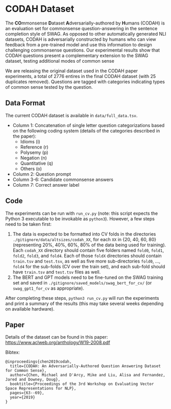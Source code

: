 # CODAH Dataset
The **CO**mmonsense **D**ataset **A**dversarially-authored by **H**umans (CODAH) is an evaluation set for commonsense question-answering in the sentence completion style of SWAG. 
As opposed to other automatically generated NLI datasets, CODAH is adversarially constructed by humans who can view feedback from a pre-trained model and use this information to design challenging commonsense questions.
Our experimental results show that CODAH questions present a complementary extension to the SWAG dataset, testing additional modes of common sense

We are releasing the original dataset used in the CODAH paper experiments, a total of 2776 entires in the final CODAH dataset (with 25 duplicates removed). 
Questions are tagged with categories indicating types of common sense tested by the question.

## Data Format
The current CODAH dataset is available in `data/full_data.tsv`.
* Column 1: Concatenation of single letter question categorizations based on the following coding system (details of the categories described in the paper):
	* Idioms (i)
	* Reference (r)
	* Polysemy (p)
	* Negation (n)
	* Quantitative (q)
	* Others (o)
* Column 2: Question prompt
* Column 3-6: Candidate commonsense answers
* Column 7: Correct answer label

## Code
The experiments can be run with `run_cv.py` (note: this script expects the Python 3 executable to be invokable as `python3`). However, a few steps need to be taken first:

1. The data is expected to be formatted into CV folds in the directories `./gitignore/data/altsizes/codah_XX`, for each `XX` in {20, 40, 60, 80} (representing 20%, 40%, 60%, 80% of the data being used for training). Each `codah_XX` directory should contain five folders named `fold0`, `fold1`, `fold2`, `fold3`, and `fold4`. Each of those `foldX` directories should contain `train.tsv` and `test.tsv`, as well as five more sub-directories `fold0`, ..., `fold4` for the sub-folds (CV over the train set), and each sub-fold should have `train.tsv` and `test.tsv` files as well.
2. The BERT and GPT models need to be fine-tuned on the SWAG training set and saved in `./gitignore/saved_models/swag_bert_for_cv/` (or `swag_gpt1_for_cv` as appropriate).

After completing these steps, `python3 run_cv.py` will run the experiments and print a summary of the results (this may take several weeks depending on available hardware).


## Paper

Details of the dataset can be found in this paper: https://www.aclweb.org/anthology/W19-2008.pdf

Bibtex:
```
@inproceedings{chen2019codah,
  title={CODAH: An Adversarially-Authored Question Answering Dataset for Common Sense},
  author={Chen, Michael and D'Arcy, Mike and Liu, Alisa and Fernandez, Jared and Downey, Doug},
  booktitle={Proceedings of the 3rd Workshop on Evaluating Vector Space Representations for NLP},
  pages={63--69},
  year={2019}
}
```

